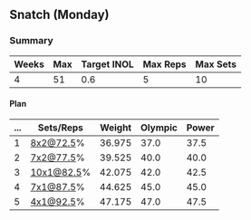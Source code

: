 ## Snatch (Monday)

### Summary

Weeks | Max | Target INOL | Max Reps | Max Sets
--- | --- | --- | --- | ---
4 | 51 | 0.6 | 5 | 10

#### Plan

 ... | Sets/Reps | Weight | Olympic | Power
--- | --- | --- | --- | ---
1 | 8x2@72.5% | 36.975 | 37.0 | 37.5
2 | 7x2@77.5% | 39.525 | 40.0 | 40.0
3 | 10x1@82.5% | 42.075 | 42.0 | 42.5
4 | 7x1@87.5% | 44.625 | 45.0 | 45.0
5 | 4x1@92.5% | 47.175 | 47.0 | 47.5

